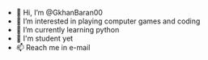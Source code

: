 - 👋 Hi, I’m @GkhanBaran00
- 👀 I’m interested in playing computer games and coding
- 🌱 I’m currently learning python
- 💞️ I'm student yet
- 📫 Reach me in e-mail

<!---
GkhanBaran00/GkhanBaran00 is a ✨ special ✨ repository because its `README.md` (this file) appears on your GitHub profile.
You can click the Preview link to take a look at your changes.
--->
